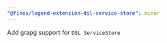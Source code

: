 ```yaml
---
"@finos/legend-extension-dsl-service-store": minor
---
```


Add grapg support for `DSL ServiceStore`

